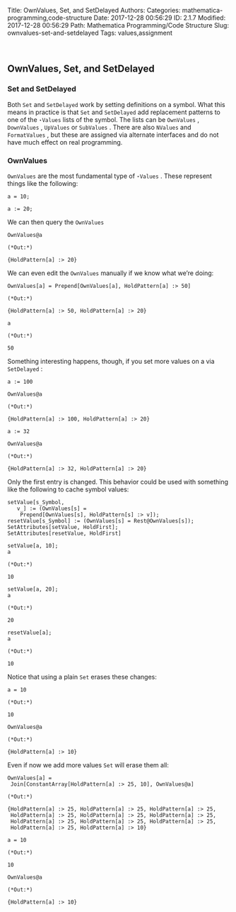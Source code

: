 Title: OwnValues, Set, and SetDelayed
Authors: 
Categories: mathematica-programming,code-structure
Date: 2017-12-28 00:56:29
ID: 2.1.7
Modified: 2017-12-28 00:56:29
Path: Mathematica Programming/Code Structure
Slug: ownvalues-set-and-setdelayed
Tags: values,assignment

<a id="ownvalues-set-and-setdelayed" style="width:0;height:0;margin:0;padding:0;">&zwnj;</a>

## OwnValues, Set, and SetDelayed

### Set and SetDelayed

Both  ```Set```  and  ```SetDelayed```  work by setting definitions on a symbol. What this means in practice is that  ```Set```  and  ```SetDelayed```  add replacement patterns to one of the  ```⋆Values```  lists of the symbol. The lists can be  ```OwnValues``` ,  ```DownValues``` ,  ```UpValues```  or  ```SubValues``` . There are also  ```NValues```  and  ```FormatValues``` , but these are assigned via alternate interfaces and do not have much effect on real programming.

### OwnValues

```OwnValues```  are the most fundamental type of  ```⋆Values``` . These represent things like the following:

	a = 10;

	a := 20;

We can then query the  ```OwnValues```

	OwnValues@a

	(*Out:*)
	
	{HoldPattern[a] :> 20}

We can even edit the  ```OwnValues```  manually if we know what we’re doing:

	OwnValues[a] = Prepend[OwnValues[a], HoldPattern[a] :> 50]

	(*Out:*)
	
	{HoldPattern[a] :> 50, HoldPattern[a] :> 20}

	a

	(*Out:*)
	
	50

Something interesting happens, though, if you set more values on a via  ```SetDelayed``` :

	a := 100

	OwnValues@a

	(*Out:*)
	
	{HoldPattern[a] :> 100, HoldPattern[a] :> 20}

	a := 32

	OwnValues@a

	(*Out:*)
	
	{HoldPattern[a] :> 32, HoldPattern[a] :> 20}

Only the first entry is changed. This behavior could be used with something like the following to cache symbol values:

	setValue[s_Symbol, 
	   v_] := (OwnValues[s] = 
	    Prepend[OwnValues[s], HoldPattern[s] :> v]);
	resetValue[s_Symbol] := (OwnValues[s] = Rest@OwnValues[s]);
	SetAttributes[setValue, HoldFirst];
	SetAttributes[resetValue, HoldFirst]

	setValue[a, 10];
	a

	(*Out:*)
	
	10

	setValue[a, 20];
	a

	(*Out:*)
	
	20

	resetValue[a];
	a

	(*Out:*)
	
	10

Notice that using a plain  ```Set```  erases these changes:

	a = 10

	(*Out:*)
	
	10

	OwnValues@a

	(*Out:*)
	
	{HoldPattern[a] :> 10}

Even if now we add more values  ```Set```  will erase them all:

	OwnValues[a] = 
	 Join[ConstantArray[HoldPattern[a] :> 25, 10], OwnValues@a]

	(*Out:*)
	
	{HoldPattern[a] :> 25, HoldPattern[a] :> 25, HoldPattern[a] :> 25, 
	 HoldPattern[a] :> 25, HoldPattern[a] :> 25, HoldPattern[a] :> 25, 
	 HoldPattern[a] :> 25, HoldPattern[a] :> 25, HoldPattern[a] :> 25, 
	 HoldPattern[a] :> 25, HoldPattern[a] :> 10}

	a = 10

	(*Out:*)
	
	10

	OwnValues@a

	(*Out:*)
	
	{HoldPattern[a] :> 10}